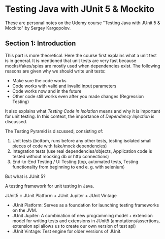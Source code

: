 # Testing Java with JUnit 5 & Mockito 

These are personal notes on the Udemy course "Testing Java with JUnit 5 & Mockito" by Sergey Kargopolov.

## Section 1: Introduction

This part is more theoretical.
Here the course first explains what a unit test is in general.
It is mentioned that unit tests are very fast because mocks/fakes/spies are mostly used when dependencies exist.
The following reasons are given why we should write unit tests:
* Make sure the code works
* Code works with valid and invalid input parameters
* Code works now and in the future
* Other code still works even after you made changes (Regression Testing)

It also explains what *Testing Code in Isolation* means and why it is important for unit testing.
In this context, the importance of *Dependency Injection* is discussed.

The Testing Pyramid is discussed, consisting of:
1) Unit tests (bottom, runs before any other tests, testing isolated small pieces of code with fake/mock dependencies)
2) Integration tests (use real dependencies/objects, Application code is tested without mocking db or http connections)
3) End-to-End Testing / UI Testing (top, automated tests, Testing functionality from beginning to end e. g. with selenium)


But what is JUnit 5?  

A testing framework for unit testing in Java.

JUnit5 = JUnit Platform + JUnit Jupiter + JUnit Vintage
* JUnit Platform: Serves as a foundation for launching testing frameworks on the JVM.
* JUnit Jupiter: A combination of new programming model + extension model for writing tests and extensions in JUnit5 (annotations/assertions, extension api allows us to create our own version of test api)
* JUnit Vintage: Test engine for older versions of JUnit.





